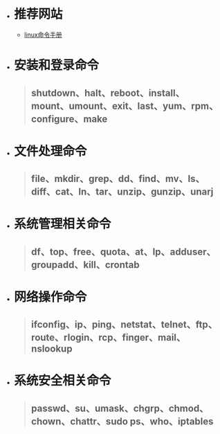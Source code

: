 * # 推荐网站
  * [linux命令手册](http://linux.51yip.com/)
* # 安装和登录命令
  > ## shutdown、halt、reboot、install、mount、umount、exit、last、yum、rpm、configure、make
* # 文件处理命令
  > ## file、mkdir、grep、dd、find、mv、ls、diff、cat、ln、tar、unzip、gunzip、unarj
* # 系统管理相关命令
  > ## df、top、free、quota、at、lp、adduser、groupadd、kill、crontab
* # 网络操作命令
  > ## ifconfig、ip、ping、netstat、telnet、ftp、route、rlogin、rcp、finger、mail、 nslookup
* # 系统安全相关命令
  > ## passwd、su、umask、chgrp、chmod、chown、chattr、sudo ps、who、iptables